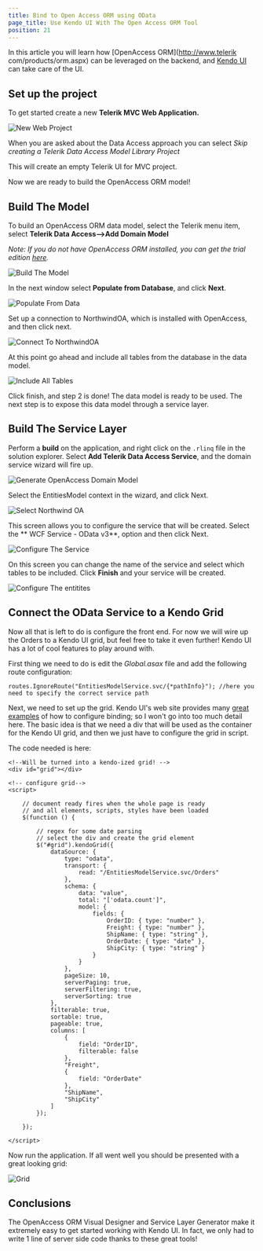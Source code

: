 ```yaml
---
title: Bind to Open Access ORM using OData
page_title: Use Kendo UI With The Open Access ORM Tool
position: 21
---
```


In this article you will learn how [OpenAccess ORM](http://www.telerik com/products/orm.aspx) can be leveraged on the backend, and [Kendo UI](http://www.telerik.com/kendo-ui) can take care of the UI.

## Set up the project

To get started create a new **Telerik MVC Web Application.**

![New Web Project](/images/oa1.png)

When you are asked about the Data Access approach you can select *Skip creating a Telerik Data Access Model Library Project*

This will create an empty Telerik UI for MVC project.

Now we are ready to build the OpenAccess ORM model!

## Build The Model

To build an OpenAccess ORM data model, select the Telerik menu item, select **Telerik Data Access-->Add Domain Model**

*Note: If you do not have OpenAccess ORM installed, you can get the trial
edition [here](http://www.telerik.com/download-trial-file.aspx?pid=638).*

![Build The Model](/images/oa3.png)

In the next window select **Populate from Database**, and click **Next**.

![Populate From Data](/images/oa4.png)

Set up a connection to NorthwindOA, which is installed with OpenAccess, and
then click next.

![Connect To NorthwindOA](/images/oa5.png)

At this point go ahead and include all tables from the database in the data
model.

![Include All Tables](/images/oa6.png)

Click finish, and step 2 is done!  The data model is ready to be used.  The
next step is to expose this data model through a service layer.

## Build The Service Layer

Perform a **build** on the application, and right click on the `.rlinq` file in the
solution explorer. Select **Add Telerik Data Access Service**, and the domain service wizard will fire up.

![Generate OpenAccess Domain Model](/images/oa7.png)

Select the EntitiesModel context in the wizard, and click Next.

![Select Northwind OA](/images/oa9.png)

This screen allows you to configure the service that will be created.  Select the ** WCF Service - OData v3**, option and then click Next.

![Configure The Service](/images/oa10.png)

On this screen you can change the name of the service and select which tables to be included. Click **Finish** and your service will be created.

![Configure The entitites](/images/oa11.png)

## Connect the OData Service to a Kendo Grid

Now all that is left to do is configure the front end.  For now we will wire up the Orders to a Kendo UI grid, but feel free to take it even further! Kendo UI has a lot of cool features to play around with.

First thing we need to do is edit the *Global.asax* file and add the following route configuration:

    routes.IgnoreRoute("EntitiesModelService.svc/{*pathInfo}"); //here you need to specify the correct service path

Next, we need to set up the grid.  Kendo UI's web site provides many [great examples](http://demos.telerik.com/kendo-ui/web/grid/index.html) of how to configure binding; so I won't go into too much detail here.  The basic idea is that we need a div that will be used as the container for the Kendo UI grid, and then we just have to configure the grid in script.

The code needed is here:

    <!--Will be turned into a kendo-ized grid! -->
    <div id="grid"></div>
    
    <!-- configure grid-->
    <script>
    
        // document ready fires when the whole page is ready
        // and all elements, scripts, styles have been loaded
        $(function () {
    
            // regex for some date parsing
            // select the div and create the grid element
            $("#grid").kendoGrid({
                dataSource: {
                    type: "odata",
                    transport: {
                        read: "/EntitiesModelService.svc/Orders"
                    },
                    schema: {
                        data: "value",
                        total: "['odata.count']",
                        model: {
                            fields: {
                                OrderID: { type: "number" },
                                Freight: { type: "number" },
                                ShipName: { type: "string" },
                                OrderDate: { type: "date" },
                                ShipCity: { type: "string" }
                            }
                        }
                    },
                    pageSize: 10,
                    serverPaging: true,
                    serverFiltering: true,
                    serverSorting: true
                },
                filterable: true,
                sortable: true,
                pageable: true,
                columns: [
                    {
                        field: "OrderID",
                        filterable: false
                    },
                    "Freight",
                    {
                        field: "OrderDate"
                    },
                    "ShipName",
                    "ShipCity"
                ]
            });
    
        });
    
    </script>

Now run the application. If all went well you should be presented with a great looking grid:

![Grid](/images/oa12.png)

## Conclusions

The OpenAccess ORM Visual Designer and Service Layer Generator make it extremely easy to get started working with Kendo UI.  In fact, we only had to write 1 line of server side code thanks to these great tools!
